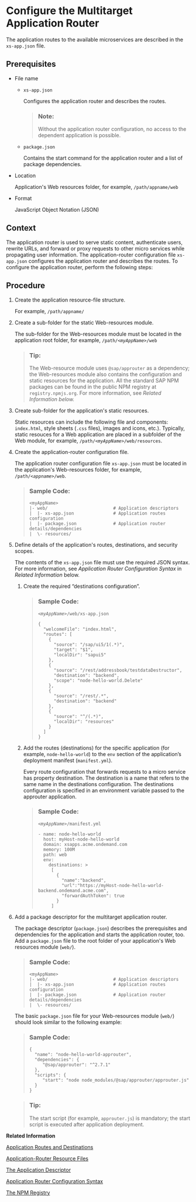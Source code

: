 <!-- loio6ba89596e3a64a5480c3977d4ea7fdba -->

# Configure the Multitarget Application Router

The application routes to the available microservices are described in the `xs-app.json` file.



## Prerequisites

-   File name
    -   `xs-app.json`

        Configures the application router and describes the routes.

        > ### Note:  
        > Without the application router configuration, no access to the dependent application is possible.

    -   `package.json`

        Contains the start command for the application router and a list of package dependencies.


-   Location

    Application's Web resources folder, for example, `/path/appname/web`

-   Format

    JavaScript Object Notation \(JSON\)




## Context

The application router is used to serve static content, authenticate users, rewrite URLs, and forward or proxy requests to other micro services while propagating user information. The application-router configuration file `xs-app.json` configures the application router and describes the routes. To configure the application router, perform the following steps:



<a name="loio6ba89596e3a64a5480c3977d4ea7fdba__steps_xly_smq_xs"/>

## Procedure

1.  Create the application resource-file structure.

    For example, `/path/appname/`

2.  Create a sub-folder for the static Web-resources module.

    The sub-folder for the Web-resources module must be located in the application root folder, for example, <code>/path/<i class="varname">&lt;myAppName&gt;</i>/web</code>

    > ### Tip:  
    > The Web-resource module uses `@sap/approuter` as a dependency; the Web-resources module also contains the configuration and static resources for the application. All the standard SAP NPM packages can be found in the public NPM registry at `registry.npmjs.org`. For more information, see *Related Information below.* 

3.  Create sub-folder for the application's static resources.

    Static resources can include the following file and components: `index.html`, style sheets \(`.css` files\), images and icons, etc.\). Typically, static resouces for a Web application are placed in a subfolder of the Web module, for example, <code>/path/<i class="varname">&lt;myAppName&gt;</i>/web/resources</code>.

4.  Create the application-router configuration file.

    The application router configuration file `xs-app.json` must be located in the application's Web-resources folder, for example, <code>/path/<i class="varname">&lt;appname&gt;</i>/web</code>.

    > ### Sample Code:  
    > ```
    > <myAppName>
    > |- web/                         # Application descriptors
    > |  |- xs-app.json               # Application routes configuration
    > |  |- package.json              # Application router details/dependencies
    > |  \- resources/ 
    > 
    > ```

5.  Define details of the application's routes, destinations, and security scopes.

    The contents of the `xs-app.json` file must use the required JSON syntax. For more information, see *Application Router Configuration Syntax* in *Related Information* below.

    1.  Create the required “destinations configuration”.

        > ### Sample Code:  
        > <code><i class="varname">&lt;myAppName&gt;</i>/web/xs-app.json</code>
        > 
        > ```
        > { 
        >   "welcomeFile": "index.html", 
        >   "routes": [ 
        >     { 
        >       "source": "/sap/ui5/1(.*)", 
        >       "target": "$1", 
        >       "localDir": "sapui5" 
        >     }, 
        >     { 
        >       "source": "/rest/addressbook/testdataDestructor", 
        >       "destination": "backend", 
        >       "scope": "node-hello-world.Delete" 
        >     }, 
        >     { 
        >       "source": "/rest/.*", 
        >       "destination": "backend" 
        >     }, 
        >     { 
        >       "source": "^/(.*)", 
        >       "localDir": "resources" 
        >     } 
        >   ] 
        > } 
        > ```

    2.  Add the routes \(destinations\) for the specific application \(for example, `node-hello-world`\) to the `env` section of the application’s deployment manifest \(`manifest.yml`\).

        Every route configuration that forwards requests to a micro service has property destination. The destination is a name that refers to the same name in the destinations configuration. The destinations configuration is specified in an environment variable passed to the approuter application.

        > ### Sample Code:  
        > <code><i class="varname">&lt;myAppName&gt;</i>/manifest.yml</code>
        > 
        > ```
        > - name: node-hello-world
        >   host: myHost-node-hello-world 
        >   domain: xsapps.acme.ondemand.com 
        >   memory: 100M 
        >   path: web 
        >   env: 
        >     destinations: > 
        >      [ 
        >        { 
        >          "name":"backend", 
        >          "url":"https://myHost-node-hello-world-backend.ondemand.acme.com", 
        >          "forwardAuthToken": true 
        >        } 
        >      ] 
        > ```


6.  Add a package descriptor for the multitarget application router.

    The package descriptor \(`package.json`\) describes the prerequisites and dependencies for the application and starts the application router, too. Add a `package.json` file to the root folder of your application's Web resources module \(`web/`\).

    > ### Sample Code:  
    > ```
    > <myAppName>
    > |- web/                         # Application descriptors
    > |  |- xs-app.json               # Application routes configuration
    > |  |- package.json              # Application router details/dependencies
    > |  \- resources/ 
    > 
    > ```

    The basic `package.json` file for your Web-resources module \(`web/`\) should look similar to the following example:

    > ### Sample Code:  
    > ```
    > {
    >   "name": "node-hello-world-approuter",  
    >   "dependencies": {
    >      "@sap/approuter": "^2.7.1"
    >   },
    >   "scripts": {
    >      "start": "node node_modules/@sap/approuter/approuter.js"
    >   } 
    > } 
    > ```

    > ### Tip:  
    > The start script \(for example, `approuter.js`\) is mandatory; the start script is executed after application deployment.


**Related Information**  


[Application Routes and Destinations](application-routes-and-destinations-875809c.md "The application router is the single point of entry for an application.")

[Application-Router Resource Files](application-router-resource-files-8dccaad.md "The routing configuration for an application is defined in one or more so-called &quot;destinations&quot; that are defined in a destinations configuration.")

[The Application Descriptor](the-application-descriptor-96c7545.md "Understand the contents of the file used to configure the multitarget application router.")

[Application Router Configuration Syntax](application-router-configuration-syntax-5f77e58.md "The application description defined in the xs-app.json file contains the configuration information used by the application router.")

[The NPM Registry](../60-HANA-Cloud-DB-Dev-App-Code/the-npm-registry-726e5d4.md "The public NPM registry includes SAP Node.js modules for use by application developers.")

